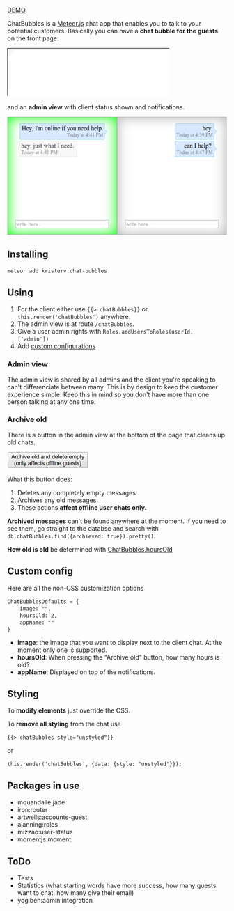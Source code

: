 [DEMO](http://chat-bubbles.meteor.com)

ChatBubbles is a [Meteor.js](http://meteor.com) chat app that enables you to talk to your potential customers. Basically you can have a **chat bubble for the guests** on the front page:

![client chat](/readme/client.gif)

and an **admin view** with client status shown and notifications.

![Admin view](/readme/admin.png)

## Installing

    meteor add kristerv:chat-bubbles

## Using

1. For the client either use `{{> chatBubbles}}` or `this.render('chatBubbles')` anywhere.
2. The admin view is at route `/chatBubbles`.
3. Give a user admin rights with `Roles.addUsersToRoles(userId, ['admin'])`
4. Add [custom configurations](#custom-config)

### Admin view

The admin view is shared by all admins and the client you're speaking to can't differenciate between many. This is by design to keep the customer experience simple. Keep this in mind so you don't have more than one person talking at any one time.

### Archive old

There is a button in the admin view at the bottom of the page that cleans up old chats.

![archive](/readme/archive.png)

What this button does:

1. Deletes any completely empty messages  
2. Archives any old messages.
3. These actions **affect offline user chats only.**

**Archived messages** can't be found anywhere at the moment. If you need to see them, go straight to the databse and search with `db.chatBubbles.find({archieved: true}).pretty()`.

**How old is old** be determined with [ChatBubbles.hoursOld](#custom-config)

## Custom config

Here are all the non-CSS customization options

    ChatBubblesDefaults = {
    	image: "",
    	hoursOld: 2,
    	appName: ""
    }

- **image**: the image that you want to display next to the client chat. At the moment only one is supported.
- **hoursOld**: When pressing the "Archive old" button, how many hours is old?
- **appName**: Displayed on top of the notifications.

## Styling

To **modify elements** just override the CSS. 

To **remove all styling** from the chat use 

    {{> chatBubbles style="unstyled"}} 

or 

    this.render('chatBubbles', {data: {style: "unstyled"}});

## Packages in use

- mquandalle:jade
- iron:router
- artwells:accounts-guest
- alanning:roles
- mizzao:user-status
- momentjs:moment

## ToDo

- Tests
- Statistics (what starting words have more success, how many guests want to chat, how many give their email)
- yogiben:admin integration